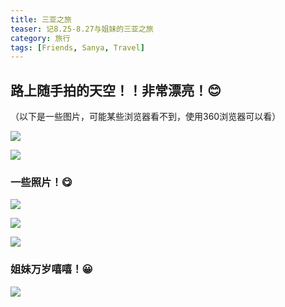 ```yaml
---
title: 三亚之旅
teaser: 记8.25-8.27与姐妹的三亚之旅
category: 旅行
tags: [Friends, Sanya, Travel]
---
```




路上随手拍的天空！！非常漂亮！😊
----------------------------------------

（以下是一些图片，可能某些浏览器看不到，使用360浏览器可以看）

![](https://wx3.sinaimg.cn/mw690/007awXQDly1ga2c8aiz9zj32c02c01kx.jpg)



![](https://wx4.sinaimg.cn/mw690/007awXQDly1ga2c7yw7cyj32c02c04qp.jpg)

### 一些照片！😋

![](https://wx2.sinaimg.cn/mw690/007awXQDly1ga3avianu2j32c02c0u0z.jpg)



![](https://wx1.sinaimg.cn/mw690/007awXQDly1ga2c89enhvj32c02c0hdv.jpg)

![](https://wx2.sinaimg.cn/mw690/007awXQDly1ga2c8c1ab3j30u00u0q8m.jpg)

### 姐妹万岁嘻嘻！😀

![](https://wx2.sinaimg.cn/mw690/007awXQDly1ga2c808dbjj30c80c8wf8.jpg)